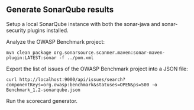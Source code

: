 ## Generate SonarQube results

Setup a local SonarQube instance with both the sonar-java and sonar-security plugins installed.

Analyze the OWASP Benchmark project:
```
mvn clean package org.sonarsource.scanner.maven:sonar-maven-plugin:LATEST:sonar -f ../pom.xml
```

Export the list of issues of the OWASP Benchmark project into a JSON file:
```
curl http://localhost:9000/api/issues/search?componentKeys=org.owasp:benchmark&statuses=OPEN&ps=500 -o Benchmark_1.2-sonarqube.json
```

Run the scorecard generator.
